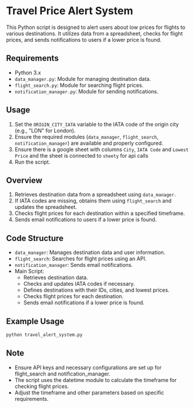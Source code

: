 # Travel Price Alert System

This Python script is designed to alert users about low prices for flights to various destinations. It utilizes data from a spreadsheet, checks for flight prices, and sends notifications to users if a lower price is found.

## Requirements

- Python 3.x
- `data_manager.py`: Module for managing destination data.
- `flight_search.py`: Module for searching flight prices.
- `notification_manager.py`: Module for sending notifications.

## Usage

1. Set the `ORIGIN_CITY_IATA` variable to the IATA code of the origin city (e.g., "LON" for London).
2. Ensure the required modules (`data_manager`, `flight_search`, `notification_manager`) are available and properly configured.
3. Ensure there is a google sheet with columns `City`, `IATA Code` and `Lowest Price` and the sheet is connected to `sheety` for api calls
4. Run the script.

## Overview

1. Retrieves destination data from a spreadsheet using `data_manager`.
2. If IATA codes are missing, obtains them using `flight_search` and updates the spreadsheet.
3. Checks flight prices for each destination within a specified timeframe.
4. Sends email notifications to users if a lower price is found.

## Code Structure

- `data_manager`: Manages destination data and user information.
- `flight_search`: Searches for flight prices using an API.
- `notification_manager`: Sends email notifications.
- Main Script:
    - Retrieves destination data.
    - Checks and updates IATA codes if necessary.
    - Defines destinations with their IDs, cities, and lowest prices.
    - Checks flight prices for each destination.
    - Sends email notifications if a lower price is found.

## Example Usage

```python
python travel_alert_system.py
```

## Note
- Ensure API keys and necessary configurations are set up for flight_search and notification_manager.
- The script uses the datetime module to calculate the timeframe for checking flight prices.
- Adjust the timeframe and other parameters based on specific requirements.
